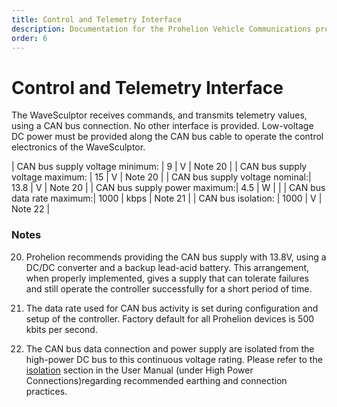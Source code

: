 ```yaml
---
title: Control and Telemetry Interface
description: Documentation for the Prohelion Vehicle Communications protocol
order: 6
---
```


# Control and Telemetry Interface

The WaveSculptor receives commands, and transmits telemetry values, using a CAN bus connection.  No other interface is provided.  Low-voltage DC power must be provided along the CAN bus cable to operate the control electronics of the WaveSculptor.

| CAN bus supply voltage minimum: | 9 | V | Note 20 |
| CAN bus supply voltage maximum: | 15 | V | Note 20 |
| CAN bus supply voltage nominal:| 13.8 | V | Note 20 |
| CAN bus supply power maximum:| 4.5 | W |  |
| CAN bus data rate maximum:| 1000 | kbps | Note 21 |
| CAN bus isolation: | 1000 | V | Note 22 |

### Notes

20) Prohelion recommends providing the CAN bus supply with 13.8V, using a DC/DC converter and a backup lead-acid battery.  This arrangement, when properly implemented, gives a supply that can tolerate failures and still operate the controller successfully for a short period of time.

21) The data rate used for CAN bus activity is set during configuration and setup of the controller.  Factory default for all Prohelion devices is 500 kbits per second.

22) The CAN bus data connection and power supply are isolated from the high-power DC bus to this continuous voltage rating.  Please refer to the [isolation](../User_Manual/55_High_Power_Connections.md) section in the User Manual (under High Power Connections)regarding recommended earthing and connection practices.

